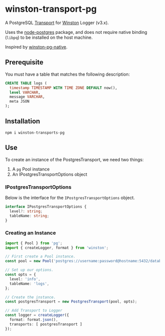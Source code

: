 winston-transport-pg
====================
A PostgreSQL [Transport](https://github.com/winstonjs/winston/blob/master/docs/transports.md)
for [Winston](https://github.com/winstonjs/winston) Logger (v3.x).

Uses the [node-postgres](https://node-postgres.com) package, and does
not require native binding (`libpq`) to be installed on the host
machine.

Inspired by [winston-pg-native](https://github.com/paulelie/winston-pg-native).

Prerequisite
------------
You must have a table that matches the following description:

```sql
CREATE TABLE logs (
  timestamp TIMESTAMP WITH TIME ZONE DEFAULT now(),
  level VARCHAR,
  message VARCHAR,
  meta JSON
);
```

Installation
------------
```
npm i winston-transports-pg
```

Use
---
To create an instance of the PostgresTransport, we need two things:

1. A `pg` Pool instance
2. An IPostgresTransportOptions object

### IPostgresTransportOptions
Below is the interface for the `IPostgresTransportOptions` object.

```TypeScript
interface IPostgresTransportOptions {
  level?: string;
  tableName: string;
}
```

### Creating an Instance
```TypeScript
import { Pool } from 'pg';
import { createLogger, format } from 'winston';

// First create a Pool instance.
const pool = new Pool('postgres://username:password@hostname:5432/database');

// Set up our options.
const opts = {
  level: 'info',
  tableName: 'logs',
};

// Create the instance.
const postgresTransport = new PostgresTransport(pool, opts);

// Add Transport to Logger
const logger = createLogger({
  format: format.json(),
  transports: [ postgresTransport ]
});
```
